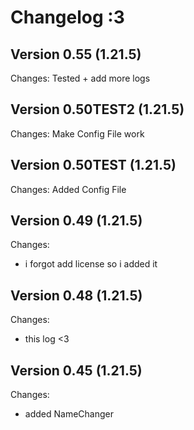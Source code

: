 # Changelog :3
## Version 0.55 (1.21.5)
Changes: Tested + add more logs

## Version 0.50TEST2 (1.21.5)
Changes: Make Config File work



## Version 0.50TEST (1.21.5)
Changes: Added Config File


## Version 0.49 (1.21.5)
Changes:
* i forgot add license so i added it

## Version 0.48 (1.21.5)
Changes:
* this log <3

## Version 0.45 (1.21.5)
Changes:
* added NameChanger
